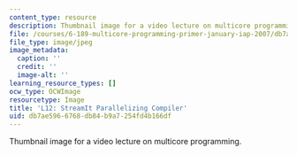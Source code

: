 ```yaml
---
content_type: resource
description: Thumbnail image for a video lecture on multicore programming.
file: /courses/6-189-multicore-programming-primer-january-iap-2007/db7ae5966768db84b9a7254fd4b166df_l12.jpg
file_type: image/jpeg
image_metadata:
  caption: ''
  credit: ''
  image-alt: ''
learning_resource_types: []
ocw_type: OCWImage
resourcetype: Image
title: 'L12: StreamIt Parallelizing Compiler'
uid: db7ae596-6768-db84-b9a7-254fd4b166df
---
```

Thumbnail image for a video lecture on multicore programming.

